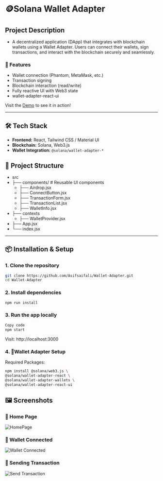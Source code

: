 # 🪙Solana Wallet Adapter

## Project Description

- A decentralized application (DApp) that integrates with blockchain wallets using a Wallet Adapter. Users can   connect their wallets, sign transactions, and interact with the blockchain securely and seamlessly.

### 🚀 Features
- Wallet connection (Phantom, MetaMask, etc.)
- Transaction signing
- Blockchain interaction (read/write)
- Fully reactive UI with Web3 state
- wallet-adapter-react-ui

Visit the [Demo](https://wallet-adapter-three.vercel.app) to see it in action!

---

## 🛠️ Tech Stack

- **Frontend:** React, Tailwind CSS / Material UI
- **Blockchain:** Solana, Web3.js
- **Wallet Integration:** `@solana/wallet-adapter-*`


## 📁 Project Structure

- src
- ├── components/ # Reusable UI components
   - ├── Airdrop.jsx
   - ├── ConnectButton.jsx
   - ├── TransactionForm.jsx
   - ├── TransactionList.jsx
   - ├── WalletInfo.jsx
- ├── contexts
   - ├── WalletProvider.jsx
- ├── App.jsx
- └── index.jsx
---

## 📦 Installation & Setup

### 1. Clone the repository

```bash
git clone https://github.com/Asifsaifali/Wallet-Adapter.git
cd Wallet-Adapter
```
### 2. Install dependencies
    
```bash
npm run install
```
### 3. Run the app locally
```bash
Copy code
npm start
```
Visit: http://localhost:3000

### 4. 🔗Wallet Adapter Setup

Required Packages:
```bash
npm install @solana/web3.js \
@solana/wallet-adapter-react \
@solana/wallet-adapter-wallets \
@solana/wallet-adapter-react-ui
```
## 🖼️ Screenshots

### 🔐 Home Page
![HomePage](./assets/Home.png)

### 🔐 Wallet Connected
![Wallet Connected](./assets/Aidrop.png)

### 📨 Sending Transaction
![Send Transaction](./assets/Trans.png)